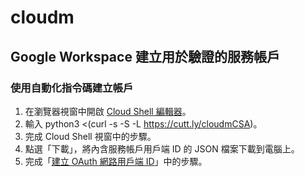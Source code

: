 # cloudm
## Google Workspace 建立用於驗證的服務帳戶
### 使用自動化指令碼建立帳戶
1. 在瀏覽器視窗中開啟 [Cloud Shell 編輯器](https://ssh.cloud.google.com/cloudshell/editor?shellonly=true)。
2. 輸入 python3 <(curl -s -S -L https://cutt.ly/cloudmCSA)。
3. 完成 Cloud Shell 視窗中的步驟。
4. 點選「下載」，將內含服務帳戶用戶端 ID 的 JSON 檔案下載到電腦上。
5. 完成「[建立 OAuth 網路用戶端 ID](https://support.google.com/workspacemigrate/answer/9222992)」中的步驟。
